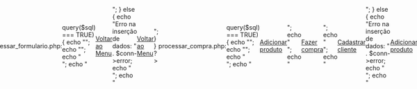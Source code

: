 # trabalhobncodados

ETAPA 01:
1. Modelagem no minimundo do banco, constar pelo menos 3 tabelas relacionadas,
pode ser mais do que 3 tabelas. Nesta etapa será dividido os grupos, escolha do
tema do sistema e apresentação para o professor da proposta do grupo para
validação.
![image](https://github.com/Ericaoliveira12/trabalhobncodados/assets/111866617/e2bf77c6-2888-4cc6-a568-ef100843f711)

ETAPA 02:
2. Construir o Modelo Entidade Relacionamento(MER) com todos os atributos para
cada entidade.
![image](https://github.com/Ericaoliveira12/trabalhobncodados/assets/111866617/ed6cc55f-3bdc-4118-aeb8-ac5d75c1bda1)

ETAPA 03:
3. Construir o Modelo Logico/Relacional do modelo.

Esse código é usado para criar tabelas em um banco de dados relacionado a vendas de CDs. As tabelas são "cd" para armazenar informações sobre os CDs, "cliente" para armazenar informações sobre os clientes, "Compra" para armazenar informações sobre as compras feitas pelos clientes e "cd_cliente" como uma tabela de junção para relacionar os CDs aos clientes. As declarações ALTER TABLE são usadas para adicionar restrições de chave estrangeira às tabelas. Isso garante que as relações entre as tabelas sejam mantidas e que as exclusões em cascata não sejam permitidas.

![image](https://github.com/Ericaoliveira12/trabalhobncodados/assets/111866617/1fb7bcf6-b388-4761-acd5-572c28e02078)

![image](https://github.com/Ericaoliveira12/trabalhobncodados/assets/111866617/e2480c0a-7505-4889-818a-138be8c36e99)

ETAPA 04:
4. Construir as tabelas do banco, definindo os relacionamentos entre elas através de
chaves primarias e estrangeiras.

-- Tabela de Artistas
CREATE TABLE Artistas (
    ArtistaID INT PRIMARY KEY,
    NomeArtista VARCHAR(100)
);

-- Tabela de Álbuns
CREATE TABLE Albuns (
    AlbumID INT PRIMARY KEY,
    NomeAlbum VARCHAR(100),
    ArtistaID INT,
    FOREIGN KEY (ArtistaID) REFERENCES Artistas(ArtistaID)
);

-- Tabela de Canções
CREATE TABLE Cancoes (
    CancaoID INT PRIMARY KEY,
    NomeCancao VARCHAR(100),
    AlbumID INT,
    FOREIGN KEY (AlbumID) REFERENCES Albuns(AlbumID)
);

1. Tabela de Artistas:
   - `ArtistaID` é a chave primária que identifica exclusivamente um artista.
   - `NomeArtista` armazena o nome do artista.

2. Tabela de Álbuns:
   - `AlbumID` é a chave primária que identifica exclusivamente um álbum.
   - `NomeAlbum` armazena o nome do álbum.
   - `ArtistaID` é uma chave estrangeira que se relaciona com a tabela de Artistas, conectando cada álbum a um artista específico.

3. Tabela de Canções:
   - `CancaoID` é a chave primária que identifica exclusivamente uma canção.
   - `NomeCancao` armazena o nome da canção.
   - `AlbumID` é uma chave estrangeira que se relaciona com a tabela de Albuns, conectando cada canção a um álbum específico.

Essas tabelas são um exemplo de um esquema de banco de dados relacionais para armazenar informações sobre artistas, álbuns e canções de música.

Etapa 05:

5. Criar um sistema que alimente o banco inserindo as informações através de uma
interface web com PHP, pode-se utilizar o phpMyadmin para a conexão e definir
pelo menos 10 consultas para o banco, seu sistema também deve ter gráficos
gerados a partir dos dados que estão no banco, com informações que sejam úteis.

processar_formulario.php:

<?php
include("config.php"); // Inclui o arquivo de configuração

if ($_SERVER["REQUEST_METHOD"] == "POST") {
    $titulo = $_POST["titulo"];
    $artista = $_POST["artista"];
    $genero = $_POST["genero"];
    $preco = $_POST["preco"];
    $estoque = $_POST["estoque"];
    $idioma = $_POST["idioma"];

    // Inserção de dados no banco de dados (sem stmt)
    $sql = "INSERT INTO cd (titulo, artista, genero, preco, estoque, idioma) VALUES ('$titulo', '$artista', '$genero', $preco, $estoque, '$idioma')";

    if ($conn->query($sql) === TRUE) {
        echo "<script>alert('Dados Cadastrados')</script>";
        echo "<script>window.location.href = 'http://localhost/loja_cds/index.php'</script>";
        echo "<br>";
        echo "<a href='index.php'>Voltar ao Menu</a>";
        
    } else {
        echo "Erro na inserção de dados: " . $conn->error;
        echo "<br>";
        echo "<a href='index.php'>Voltar ao Menu</a>";

    }
}
?>

processar_compra.php:

<?php
include("config.php"); // Inclui o arquivo de configuração

if ($_SERVER["REQUEST_METHOD"] == "POST") {
    $data = $_POST["data"];
    $cliente = $_POST["cliente"];
    $total = $_POST["total"];
    $produto = $_POST["produto"];
    $totalp = $_POST["totalp"];
    $idioma = $_POST["idioma"];
    
    // Inserção de dados no banco de dados (sem stmt)
    $sql = "INSERT INTO Compra (data, cliente, Total, produto, Totalp, idioma) VALUES ('$data', '$cliente', $total, '$produto', $totalp, '$idioma')";

    if ($conn->query($sql) === TRUE) {
        echo "<script>alert('Compra Cadastrada')</script>";
        echo "<script>window.location.href = 'http://localhost/loja_cds/index.php'</script>";
        echo "<br>";
        echo "<a href='cd.php'>Adicionar produto</a>";
        echo "<br>";
        echo "<a href='compra.php'>Fazer compra</a>";
        echo "<br>";
        echo "<a href='crud.php'>Cadastrar cliente</a>";
    } else {
        echo "Erro na inserção de dados: " . $conn->error;
        echo "<br>";
        echo "<a href='cd.php'>Adicionar produto</a>";
        echo "<br>";
        echo "<a href='compra.php'>Fazer compra</a>";
        echo "<br>";
        echo "<a href='cadastro.php'>Cadastrar cliente</a>";
    }
}
?>

index.php:

<!DOCTYPE html>
<html lang="en">
<head>
    <meta charset="UTF-8">
    <meta name="viewport" content="width=device-width, initial-scale=1.0">
    <link rel="stylesheet" href="style.css">
    <title>Login</title>
</head>
<body>
    <div class="main-login">
        <div class="card-login">
            <img src="https://img.freepik.com/premium-vector/mobile-music-design_25030-2940.jpg" alt="Imagem de fundo" />
             <a class="button" href="cd.php">Cadastrar Produto</a>
             <a class="button" href="crud.php">Cadastrar Cliente</a>
             <a class="button" href="compra.php">Cadastrar Compra</a>
        </div>
    </div>
</body>
</html>


<style>
    body {
    margin: 0;
    display: flex;
    justify-content: center;
    align-items: center;
    height: 100vh;
}

.card-login {
    text-align: center;
    background: #2f2841;
    border-radius: 20px;
    box-shadow: 0px 10px 40px #00000056;
    padding: 30px;
    max-width: 400px;
    width: 100%;
}

img {
    max-width: 100%;<a class="button" href="#">Botão 1</a>
    <a class="button" href="#">Botão 2</a>
    <a class="button" href="#">Botão 3</a>
    flex-direction: column;
    align-items: flex-start;
    justify-content: center;
    margin: 10px;
}

/* Estilos para os botões */
.button {
    display: block; /* Torna os botões elementos de bloco */
    width: 150px;
    margin: 10px 0; /* Adiciona espaçamento vertical entre os botões */
    padding: 10px 20px;
    background-color: #3498db;
    color: #fff;
    border: none;
    border-radius: 5px;
    cursor: pointer;
    font-size: 16px;
    text-align: center;
    text-decoration: none; /* Remove sublinhado em links */
}

.button:hover {
    background-color: #1e70c1;
}



.textfield > input {
    width: 100%;
    border: none;
    border-radius: 10px;
    padding: 15px;
    background: #514869;
    color: #f0ffffde;
    font-size: 12pt;
    box-shadow: 0px 10px 40px #00000056;
    outline: none;
    box-sizing: border-box;
}

.textfield > label {
    color: #f0ffffde;
    margin-bottom: 10px;
}

.textfield > input::placeholder {
    color: #f0ffff94;
}

.btn-login {
    width: 100%;
    padding: 16px 0px;
    margin-top: 40px;
    border: none;
    border-radius: 8px;
}

.custom-button {
    background-color: #3498db;
    color: #fff;
    padding: 10px 20px;
    border: none;
    border-radius: 5px;
    cursor: pointer;
    margin: 5px;
    font-size: 16px;
}

.custom-button:hover {
    background-color: #1e70c1;
}

</style>

Grafico_barra.php:

<!DOCTYPE html>
<html>
  <head>
    <script type="text/javascript" src="https://www.gstatic.com/charts/loader.js"></script>
    <script type="text/javascript">
      google.charts.load('current', {'packages':['bar']});
      google.charts.setOnLoadCallback(drawChart);

      function drawChart() {
        var data = new google.visualization.DataTable();
        data.addColumn('string', 'Produto');
        data.addColumn('number', 'Quantidade Vendida');

        <?php
        include 'config.php';

        $sql = "SELECT produto, SUM(Totalp) AS quantidade_vendida FROM Compra GROUP BY produto ORDER BY quantidade_vendida DESC LIMIT 10";
        $result = mysqli_query($config, $sql);

        while ($row = mysqli_fetch_assoc($result)) {
          $produto = $row['produto'];
          $quantidade = (int)$row['quantidade_vendida'];
          echo "data.addRow(['$produto', $quantidade]);";
        }
        ?>
        
        var options = {
          chart: {
            title: 'Produtos Mais Vendidos',
            subtitle: 'Quantidade Vendida',
          },
          bars: 'horizontal' // Gráfico de barras horizontais
        };

        var chart = new google.charts.Bar(document.getElementById('barchart_material'));

        chart.draw(data, google.charts.Bar.convertOptions(options));
      }
    </script>
  </head>
  <body>
    <div id="barchart_material" style="width: 900px; height: 500px;"></div>
  </body>
</html>


crud.php:
<!DOCTYPE html>
<html lang="en">
<head>
    <meta charset="UTF-8">
    <meta name="viewport" content="width=device-width, initial-scale=1.0">
    <title>Formulário de Cadastro</title>
    <link rel="stylesheet" href="https://maxcdn.bootstrapcdn.com/bootstrap/4.5.2/css/bootstrap.min.css">
</head>
<body>
    <div class="container mt-5">
        <h2>Formulário de Cadastro</h2>
        <form method="post" action="cadastro.php">
            <div class="form-group">
                <label for="nome">Nome:</label>
                <input type="text" class="form-control" id="nome" name="nome" required>
            </div>
            <div class="form-group">
                <label for="endereco">Endereço:</label>
                <input type="text" class="form-control" id="endereco" name="endereco" required>
            </div>
            <div class="form-group">
                <label for="email">Email:</label>
                <input type="email" class="form-control" id="email" name="email" required>
            </div>
            <div class="form-group">
                <label for="telefone">Número de Telefone:</label>
                <input type="tel" class="form-control" id="telefone" name="telefone" required>
            </div>
            <button type="submit" class="btn btn-primary">Enviar</button>
        </form>
    </div>
</body>
</html>

Config.php:

<?php
    $servidor = "localhost";
    $username = "root";
    $password = "";
    $banco = "loja_cds";

    $conn = mysqli_connect($servidor, $username,$password,$banco); 

   /*  if (!$conn){
        echo "Não Conectado";
    }
 
    else {
        echo "Conectado";
    }    
 */

?>

Compra.php:

!DOCTYPE html>
<html lang="en">
<head>
    <meta charset="UTF-8">
    <meta name="viewport" content="width=device-width, initial-scale=1.0">
    <title>Formulário de Conexão ao Banco de Dados</title>
    <!-- Inclua as referências ao Bootstrap CSS -->
    <link rel="stylesheet" href="https://maxcdn.bootstrapcdn.com/bootstrap/4.5.2/css/bootstrap.min.css">
</head>
<body>
    <div class="container">
        <h2>Formulário de Conexão ao Banco de Dados</h2>
        <form action="processar_compra.php" method="post">
            <div class="form-group">
                <label for="data">Data:</label>
                <input type="date" class="form-control" id="data" name="data" required>
            </div>
            <div class="form-group">
                <label for="cliente">Cliente:</label>
                <input type="text" class="form-control" id="cliente" name="cliente" required>
            </div>
            <div class="form-group">
                <label for="produto">Produto:</label>
                <input type="text" class="form-control" id="produto" name="produto" required>
            </div>
            <div class="form-group">
                <label for="idioma">Idioma:</label>
                <input type="text" class="form-control" id="idioma" name="idioma" step="0.01" required>
            </div>
            <div class="form-group">
                <label for="total">Total:</label>
                <input type="number" class="form-control" id="total" name="total" step="0.01" required>
            </div>
            <div class="form-group">
                <label for="totalp">Quantidade de produtos:</label>
                <input type="number" class="form-control" id="totalp" name="totalp" step="0.01" required>
            </div>
            <button type="submit" class="btn btn-primary">Conectar ao Banco de Dados</button>
        </form>
    </div>

    <!-- Inclua as referências ao Bootstrap JavaScript e jQuery (opcional) para recursos interativos -->
    <script src="https://code.jquery.com/jquery-3.5.1.slim.min.js"></script>
    <script src="https://cdn.jsdelivr.net/npm/@popperjs/core@2.9.3/dist/umd/popper.min.js"></script>
    <script src="https://maxcdn.bootstrapcdn.com/bootstrap/4.5.2/js/bootstrap.min.js"></script>
</body>
</html>

Cd.php:

<!DOCTYPE html>
<html lang="en">
<head>
    <meta charset="UTF-8">
    <meta name="viewport" content="width=device-width, initial-scale=1.0">
    <title>Formulário de Produtos</title>
    <link rel="stylesheet" href="https://maxcdn.bootstrapcdn.com/bootstrap/4.5.2/css/bootstrap.min.css">
</head>
<body>
    <div class="container mt-5">
        <h2>Formulário de Produtos</h2>
        <form method="post" action="processar_formulario.php">
            <div class="form-group">
                <label for="titulo">Título do Disco:</label>
                <input type="text" class="form-control" id="titulo" name="titulo" required>
            </div>
            <div class="form-group">
                <label for="artista">Artista:</label>
                <input type="text" class="form-control" id="artista" name="artista" required>
            </div>
            <div class="form-group">
                <label for="genero">Gênero:</label>
                <input type="text" class="form-control" id="genero" name="genero" required>
            </div>
            <div class="form-group">
                <label for="idioma">Idioma:</label>
                <input type="text" class="form-control" id="idioma" name="idioma" required>
            </div>
            <div class="form-group">
                <label for="preco">Preço:</label>
                <input type="number" class="form-control" id="preco" name="preco" step="0.01" required>
            </div>
            <div class="form-group">
                <label for="estoque">Quantidade em Estoque:</label>
                <input type="number" class="form-control" id="estoque" name="estoque" required>
            </div>
            <button type="submit" class="btn btn-primary">Enviar</button>
        </form>
    </div>

</body>
</html>

Cadastro.php:

<?php
include("config.php"); // Inclui o arquivo de configuração

if ($_SERVER["REQUEST_METHOD"] == "POST") {
    $nome = $_POST["nome"];
    $endereco = $_POST["endereco"];
    $email = $_POST["email"];
    $telefone = $_POST["telefone"];

    // Inserção de dados no banco de dados
    $sql = "INSERT INTO cliente (Nome, Endereco, Email, Numero_de_telefone) VALUES ('$nome', '$endereco', '$email', '$telefone')";

    if ($conn->query($sql) === TRUE) {
        echo "<script>alert('Dados Cadastrados')</script>";
        echo "<script>window.location.href = 'http://localhost/loja_cds/index.php'</script>";
        echo "<br>";
        echo "<a href='cd.php'>Adicionar produto</a>";
        echo "<br>";
        echo "<a href='compra.php'>Fazer compra</a>";
        echo "<br>";
        echo "<a href='crud.php'>Cadastrar cliente</a>";
    } else {
        echo "Erro na inserção de dados: " . $conn->error;
        echo "<br>";
        echo "<a href='cd.php'>Adicionar produto</a>";
        echo "<br>";
        echo "<a href='compra.php'>Fazer compra</a>";
        echo "<br>";
        echo "<a href='crud.php'>Cadastrar cliente</a>";
    }
}
?>

ETAPA 06:

6. Todas essas informações devem estar em um repositório do github, onde o grupo
colocará os diagramas, códigos SQL, consultas criadas e demais detalhes. Todos
os participantes devem constar nesse repositório, pode-se criar uma “organização”
onde todos de forma colaborativa construam a aplicação e mantenham ela no
repositório.







